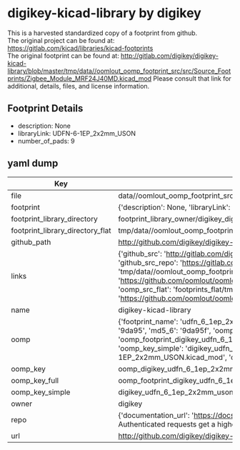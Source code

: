 # digikey-kicad-library by digikey  
This is a harvested standardized copy of a footprint from github.  
The original project can be found at:  
https://gitlab.com/kicad/libraries/kicad-footprints  
The original footprint can be found at:
http://gitlab.com/digikey/digikey-kicad-library/blob/master/tmp/data//oomlout_oomp_footprint_src/src/Source_Footprints/Zigbee_Module_MRF24J40MD.kicad_mod
Please consult that link for additional, details, files, and license information.  
## Footprint Details
* description: None  
* libraryLink: UDFN-6-1EP_2x2mm_USON  
* number_of_pads: 9  
## yaml dump  
| Key | Value |  
| --- | --- |  
| file | data//oomlout_oomp_footprint_src/digikey-kicad-library/src/Source_Footprints/UDFN-6-1EP_2x2mm_USON.kicad_mod |  
| footprint | {'description': None, 'libraryLink': 'UDFN-6-1EP_2x2mm_USON', 'number_of_pads': 9} |  
| footprint_library_directory | footprint_library_owner/digikey_digikey-kicad-library |  
| footprint_library_directory_flat | tmp/data//oomlout_oomp_footprint_src/footprints_flat/digikey_udfn_6_1ep_2x2mm_uson_udfn_6_1ep_2x2mm_uson/working |  
| github_path | http://github.com/digikey/digikey-kicad-library/blob/master/tmp/data//oomlout_oomp_footprint_src/src/Source_Footprints/UDFN-6-1EP_2x2mm_USON.kicad_mod |  
| links | {'github_src': 'http://gitlab.com/digikey/digikey-kicad-library/blob/master/tmp/data//oomlout_oomp_footprint_src/src/Source_Footprints/Zigbee_Module_MRF24J40MD.kicad_mod', 'github_src_repo': 'https://gitlab.com/kicad/libraries/kicad-footprints', 'oomp_bot': 'tmp/data//oomlout_oomp_footprint_src/footprints/digikey_udfn_6_1ep_2x2mm_uson_udfn_6_1ep_2x2mm_uson/working', 'oomp_bot_github': 'https://github.com/oomlout/oomlout_oomp_footprint_bot/tree/main/tmp/data//oomlout_oomp_footprint_src/footprints/digikey_udfn_6_1ep_2x2mm_uson_udfn_6_1ep_2x2mm_uson/working', 'oomp_src_flat': 'footprints_flat/tmp/data//oomlout_oomp_footprint_src/footprints_flat/digikey_udfn_6_1ep_2x2mm_uson_udfn_6_1ep_2x2mm_uson/working', 'oomp_src_flat_github': 'https://github.com/oomlout/oomlout_oomp_footprint_src/tree/main/tmp/data//oomlout_oomp_footprint_src/footprints_flat/digikey_udfn_6_1ep_2x2mm_uson_udfn_6_1ep_2x2mm_uson/working'} |  
| name | digikey-kicad-library |  
| oomp | {'footprint_name': 'udfn_6_1ep_2x2mm_uson', 'library_name': 'udfn_6_1ep_2x2mm_uson_kicad_mod', 'md5': '9da95f52885f06f9a67d282eb65491b1', 'md5_10': '9da95f5288', 'md5_5': '9da95', 'md5_6': '9da95f', 'oomp_key': 'oomp_digikey_udfn_6_1ep_2x2mm_uson_udfn_6_1ep_2x2mm_uson', 'oomp_key_extra': 'oomp_footprint_digikey_udfn_6_1ep_2x2mm_uson_udfn_6_1ep_2x2mm_uson', 'oomp_key_full': 'oomp_footprint_digikey_udfn_6_1ep_2x2mm_uson_udfn_6_1ep_2x2mm_uson_9da95f', 'oomp_key_simple': 'digikey_udfn_6_1ep_2x2mm_uson_udfn_6_1ep_2x2mm_uson', 'original_filename': 'data//oomlout_oomp_footprint_src/digikey-kicad-library/src/Source_Footprints/UDFN-6-1EP_2x2mm_USON.kicad_mod', 'owner_name': 'digikey'} |  
| oomp_key | oomp_digikey_udfn_6_1ep_2x2mm_uson_udfn_6_1ep_2x2mm_uson |  
| oomp_key_full | oomp_footprint_digikey_udfn_6_1ep_2x2mm_uson_udfn_6_1ep_2x2mm_uson |  
| oomp_key_simple | digikey_udfn_6_1ep_2x2mm_uson_udfn_6_1ep_2x2mm_uson |  
| owner | digikey |  
| repo | {'documentation_url': 'https://docs.github.com/rest/overview/resources-in-the-rest-api#rate-limiting', 'message': "API rate limit exceeded for 84.66.142.224. (But here's the good news: Authenticated requests get a higher rate limit. Check out the documentation for more details.)"} |  
| url | http://github.com/digikey/digikey-kicad-library |  

